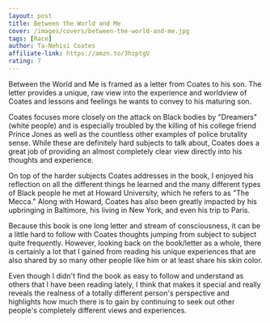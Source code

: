 ```yaml
---
layout: post
title: Between the World and Me
cover: /images/covers/between-the-world-and-me.jpg
tags: [Race]
author: Ta-Nehisi Coates
affiliate-link: https://amzn.to/3hzptgV
rating: 7
---
```


Between the World and Me is framed as a letter from Coates to his son. The letter provides a unique, raw view into the experience and worldview of Coates and lessons and feelings he wants to convey to his maturing son.

Coates focuses more closely on the attack on Black bodies by "Dreamers" (white people) and is especially troubled by the killing of his college friend Prince Jones as well as the countless other examples of police brutality sense. While these are definitely hard subjects to talk about, Coates does a great job of providing an almost completely clear view directly into his thoughts and experience.

On top of the harder subjects Coates addresses in the book, I enjoyed his reflection on all the different things he learned and the many different types of Black people he met at Howard University, which he refers to as "The Mecca." Along with Howard, Coates has also been greatly impacted by his upbringing in Baltimore, his living in New York, and even his trip to Paris.

Because this book is one long letter and stream of consciousness, it can be a little hard to follow with Coates thoughts jumping from subject to subject quite frequently. However, looking back on the book/letter as a whole, there is certainly a lot that I gained from reading his unique experiences that are also shared by so many other people like him or at least share his skin color.

Even though I didn't find the book as easy to follow and understand as others that I have been reading lately, I think that makes it special and really reveals the realness of a totally different person's perspective and highlights how much there is to gain by continuing to seek out other people's completely different views and experiences.
